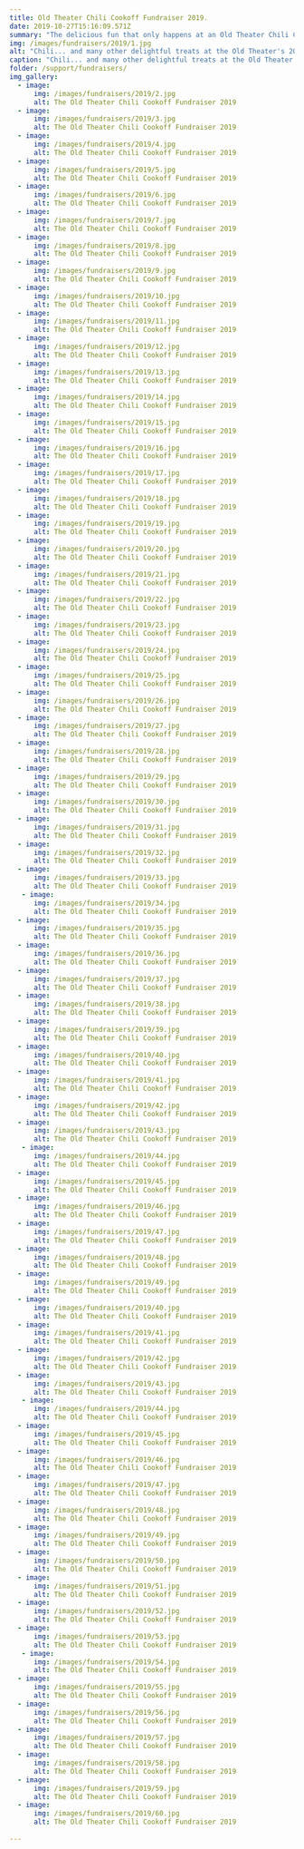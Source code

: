```yaml
--- 
title: Old Theater Chili Cookoff Fundraiser 2019.
date: 2019-10-27T15:16:09.571Z
summary: "The delicious fun that only happens at an Old Theater Chili Cookoff!"
img: /images/fundraisers/2019/1.jpg
alt: "Chili... and many other delightful treats at the Old Theater's 2019 Chili Cookoff Fundraiser"
caption: "Chili... and many other delightful treats at the Old Theater's 2019 Chili Cookoff Fundraiser"
folder: /support/fundraisers/
img_gallery:
  - image:
      img: /images/fundraisers/2019/2.jpg
      alt: The Old Theater Chili Cookoff Fundraiser 2019
  - image:
      img: /images/fundraisers/2019/3.jpg
      alt: The Old Theater Chili Cookoff Fundraiser 2019
  - image:
      img: /images/fundraisers/2019/4.jpg
      alt: The Old Theater Chili Cookoff Fundraiser 2019
  - image:
      img: /images/fundraisers/2019/5.jpg
      alt: The Old Theater Chili Cookoff Fundraiser 2019
  - image:
      img: /images/fundraisers/2019/6.jpg
      alt: The Old Theater Chili Cookoff Fundraiser 2019
  - image:
      img: /images/fundraisers/2019/7.jpg
      alt: The Old Theater Chili Cookoff Fundraiser 2019
  - image:
      img: /images/fundraisers/2019/8.jpg
      alt: The Old Theater Chili Cookoff Fundraiser 2019
  - image:
      img: /images/fundraisers/2019/9.jpg
      alt: The Old Theater Chili Cookoff Fundraiser 2019
  - image:
      img: /images/fundraisers/2019/10.jpg
      alt: The Old Theater Chili Cookoff Fundraiser 2019
  - image:
      img: /images/fundraisers/2019/11.jpg
      alt: The Old Theater Chili Cookoff Fundraiser 2019
  - image:
      img: /images/fundraisers/2019/12.jpg
      alt: The Old Theater Chili Cookoff Fundraiser 2019
  - image:
      img: /images/fundraisers/2019/13.jpg
      alt: The Old Theater Chili Cookoff Fundraiser 2019
  - image:
      img: /images/fundraisers/2019/14.jpg
      alt: The Old Theater Chili Cookoff Fundraiser 2019
  - image:
      img: /images/fundraisers/2019/15.jpg
      alt: The Old Theater Chili Cookoff Fundraiser 2019
  - image:
      img: /images/fundraisers/2019/16.jpg
      alt: The Old Theater Chili Cookoff Fundraiser 2019
  - image:
      img: /images/fundraisers/2019/17.jpg
      alt: The Old Theater Chili Cookoff Fundraiser 2019
  - image:
      img: /images/fundraisers/2019/18.jpg
      alt: The Old Theater Chili Cookoff Fundraiser 2019
  - image:
      img: /images/fundraisers/2019/19.jpg
      alt: The Old Theater Chili Cookoff Fundraiser 2019
  - image:
      img: /images/fundraisers/2019/20.jpg
      alt: The Old Theater Chili Cookoff Fundraiser 2019
  - image:
      img: /images/fundraisers/2019/21.jpg
      alt: The Old Theater Chili Cookoff Fundraiser 2019
  - image:
      img: /images/fundraisers/2019/22.jpg
      alt: The Old Theater Chili Cookoff Fundraiser 2019
  - image:
      img: /images/fundraisers/2019/23.jpg
      alt: The Old Theater Chili Cookoff Fundraiser 2019
  - image:
      img: /images/fundraisers/2019/24.jpg
      alt: The Old Theater Chili Cookoff Fundraiser 2019
  - image:
      img: /images/fundraisers/2019/25.jpg
      alt: The Old Theater Chili Cookoff Fundraiser 2019
  - image:
      img: /images/fundraisers/2019/26.jpg
      alt: The Old Theater Chili Cookoff Fundraiser 2019
  - image:
      img: /images/fundraisers/2019/27.jpg
      alt: The Old Theater Chili Cookoff Fundraiser 2019
  - image:
      img: /images/fundraisers/2019/28.jpg
      alt: The Old Theater Chili Cookoff Fundraiser 2019
  - image:
      img: /images/fundraisers/2019/29.jpg
      alt: The Old Theater Chili Cookoff Fundraiser 2019
  - image:
      img: /images/fundraisers/2019/30.jpg
      alt: The Old Theater Chili Cookoff Fundraiser 2019
  - image:
      img: /images/fundraisers/2019/31.jpg
      alt: The Old Theater Chili Cookoff Fundraiser 2019
  - image:
      img: /images/fundraisers/2019/32.jpg
      alt: The Old Theater Chili Cookoff Fundraiser 2019
  - image:
      img: /images/fundraisers/2019/33.jpg
      alt: The Old Theater Chili Cookoff Fundraiser 2019
   - image:
      img: /images/fundraisers/2019/34.jpg
      alt: The Old Theater Chili Cookoff Fundraiser 2019
  - image:
      img: /images/fundraisers/2019/35.jpg
      alt: The Old Theater Chili Cookoff Fundraiser 2019
  - image:
      img: /images/fundraisers/2019/36.jpg
      alt: The Old Theater Chili Cookoff Fundraiser 2019
  - image:
      img: /images/fundraisers/2019/37.jpg
      alt: The Old Theater Chili Cookoff Fundraiser 2019
  - image:
      img: /images/fundraisers/2019/38.jpg
      alt: The Old Theater Chili Cookoff Fundraiser 2019
  - image:
      img: /images/fundraisers/2019/39.jpg
      alt: The Old Theater Chili Cookoff Fundraiser 2019
  - image:
      img: /images/fundraisers/2019/40.jpg
      alt: The Old Theater Chili Cookoff Fundraiser 2019
  - image:
      img: /images/fundraisers/2019/41.jpg
      alt: The Old Theater Chili Cookoff Fundraiser 2019
  - image:
      img: /images/fundraisers/2019/42.jpg
      alt: The Old Theater Chili Cookoff Fundraiser 2019
  - image:
      img: /images/fundraisers/2019/43.jpg
      alt: The Old Theater Chili Cookoff Fundraiser 2019
   - image:
      img: /images/fundraisers/2019/44.jpg
      alt: The Old Theater Chili Cookoff Fundraiser 2019
  - image:
      img: /images/fundraisers/2019/45.jpg
      alt: The Old Theater Chili Cookoff Fundraiser 2019
  - image:
      img: /images/fundraisers/2019/46.jpg
      alt: The Old Theater Chili Cookoff Fundraiser 2019
  - image:
      img: /images/fundraisers/2019/47.jpg
      alt: The Old Theater Chili Cookoff Fundraiser 2019
  - image:
      img: /images/fundraisers/2019/48.jpg
      alt: The Old Theater Chili Cookoff Fundraiser 2019
  - image:
      img: /images/fundraisers/2019/49.jpg
      alt: The Old Theater Chili Cookoff Fundraiser 2019
  - image:
      img: /images/fundraisers/2019/40.jpg
      alt: The Old Theater Chili Cookoff Fundraiser 2019
  - image:
      img: /images/fundraisers/2019/41.jpg
      alt: The Old Theater Chili Cookoff Fundraiser 2019
  - image:
      img: /images/fundraisers/2019/42.jpg
      alt: The Old Theater Chili Cookoff Fundraiser 2019
  - image:
      img: /images/fundraisers/2019/43.jpg
      alt: The Old Theater Chili Cookoff Fundraiser 2019
   - image:
      img: /images/fundraisers/2019/44.jpg
      alt: The Old Theater Chili Cookoff Fundraiser 2019
  - image:
      img: /images/fundraisers/2019/45.jpg
      alt: The Old Theater Chili Cookoff Fundraiser 2019
  - image:
      img: /images/fundraisers/2019/46.jpg
      alt: The Old Theater Chili Cookoff Fundraiser 2019
  - image:
      img: /images/fundraisers/2019/47.jpg
      alt: The Old Theater Chili Cookoff Fundraiser 2019
  - image:
      img: /images/fundraisers/2019/48.jpg
      alt: The Old Theater Chili Cookoff Fundraiser 2019
  - image:
      img: /images/fundraisers/2019/49.jpg
      alt: The Old Theater Chili Cookoff Fundraiser 2019
  - image:
      img: /images/fundraisers/2019/50.jpg
      alt: The Old Theater Chili Cookoff Fundraiser 2019
  - image:
      img: /images/fundraisers/2019/51.jpg
      alt: The Old Theater Chili Cookoff Fundraiser 2019
  - image:
      img: /images/fundraisers/2019/52.jpg
      alt: The Old Theater Chili Cookoff Fundraiser 2019
  - image:
      img: /images/fundraisers/2019/53.jpg
      alt: The Old Theater Chili Cookoff Fundraiser 2019
   - image:
      img: /images/fundraisers/2019/54.jpg
      alt: The Old Theater Chili Cookoff Fundraiser 2019
  - image:
      img: /images/fundraisers/2019/55.jpg
      alt: The Old Theater Chili Cookoff Fundraiser 2019
  - image:
      img: /images/fundraisers/2019/56.jpg
      alt: The Old Theater Chili Cookoff Fundraiser 2019
  - image:
      img: /images/fundraisers/2019/57.jpg
      alt: The Old Theater Chili Cookoff Fundraiser 2019
  - image:
      img: /images/fundraisers/2019/58.jpg
      alt: The Old Theater Chili Cookoff Fundraiser 2019
  - image:
      img: /images/fundraisers/2019/59.jpg
      alt: The Old Theater Chili Cookoff Fundraiser 2019
  - image:
      img: /images/fundraisers/2019/60.jpg
      alt: The Old Theater Chili Cookoff Fundraiser 2019
  
---
```

